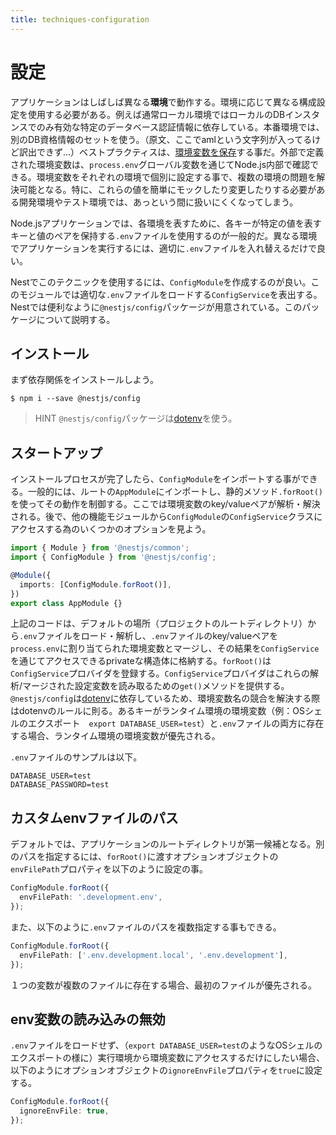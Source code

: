 ```yaml
---
title: techniques-configuration
---
```


# 設定

アプリケーションはしばしば異なる**環境**で動作する。環境に応じて異なる構成設定を使用する必要がある。例えば通常ローカル環境ではローカルのDBインスタンスでのみ有効な特定のデータベース認証情報に依存している。本番環境では、別のDB資格情報のセットを使う。（原文、ここでamlという文字列が入ってるけど訳出できず…）ベストプラクティスは、[環境変数を保存](https://12factor.net/config)する事だ。外部で定義された環境変数は、`process.env`グローバル変数を通じてNode.js内部で確認できる。環境変数をそれぞれの環境で個別に設定する事で、複数の環境の問題を解決可能となる。特に、これらの値を簡単にモックしたり変更したりする必要がある開発環境やテスト環境では、あっという間に扱いにくくなってしまう。

Node.jsアプリケーションでは、各環境を表すために、各キーが特定の値を表すキーと値のペアを保持する`.env`ファイルを使用するのが一般的だ。異なる環境でアプリケーションを実行するには、適切に`.env`ファイルを入れ替えるだけで良い。

Nestでこのテクニックを使用するには、`ConfigModule`を作成するのが良い。このモジュールでは適切な`.env`ファイルをロードする`ConfigService`を表出する。Nestでは便利なように`@nestjs/config`パッケージが用意されている。このパッケージについて説明する。

## インストール

まず依存関係をインストールしよう。

```
$ npm i --save @nestjs/config
```

>HINT
>`@nestjs/config`パッケージは[dotenv](https://github.com/motdotla/dotenv)を使う。

## スタートアップ

インストールプロセスが完了したら、`ConfigModule`をインポートする事ができる。一般的には、ルートの`AppModule`にインポートし、静的メソッド`.forRoot()`を使ってその動作を制御する。ここでは環境変数のkey/valueペアが解析・解決される。後で、他の機能モジュールから`ConfigModule`の`ConfigService`クラスにアクセスする為のいくつかのオプションを見よう。

```ts :app.module.ts 
import { Module } from '@nestjs/common';
import { ConfigModule } from '@nestjs/config';

@Module({
  imports: [ConfigModule.forRoot()],
})
export class AppModule {}
```

上記のコードは、デフォルトの場所（プロジェクトのルートディレクトリ）から`.env`ファイルをロード・解析し、`.env`ファイルのkey/valueペアを`process.env`に割り当てられた環境変数とマージし、その結果を`ConfigService`を通じてアクセスできるprivateな構造体に格納する。`forRoot()`は`ConfigService`プロバイダを登録する。`ConfigService`プロバイダはこれらの解析/マージされた設定変数を読み取るための`get()`メソッドを提供する。`@nestjs/config`は[dotenv](https://github.com/motdotla/dotenv)に依存しているため、環境変数名の競合を解決する際はdotenvのルールに則る。あるキーがランタイム環境の環境変数（例：OSシェルのエクスポート　`export DATABASE_USER=test`）と`.env`ファイルの両方に存在する場合、ランタイム環境の環境変数が優先される。

`.env`ファイルのサンプルは以下。

```
DATABASE_USER=test
DATABASE_PASSWORD=test
```

## カスタムenvファイルのパス

デフォルトでは、アプリケーションのルートディレクトリが第一候補となる。別のパスを指定するには、`forRoot()`に渡すオプションオブジェクトの`envFilePath`プロパティを以下のように設定の事。

```ts
ConfigModule.forRoot({
  envFilePath: '.development.env',
});
```

また、以下のように`.env`ファイルのパスを複数指定する事もできる。

```ts
ConfigModule.forRoot({
  envFilePath: ['.env.development.local', '.env.development'],
});
```

１つの変数が複数のファイルに存在する場合、最初のファイルが優先される。

## env変数の読み込みの無効

`.env`ファイルをロードせず、（`export DATABASE_USER=test`のようなOSシェルのエクスポートの様に）実行環境から環境変数にアクセスするだけにしたい場合、以下のようにオプションオブジェクトの`ignoreEnvFile`プロパティを`true`に設定する。

```ts
ConfigModule.forRoot({
  ignoreEnvFile: true,
});
```